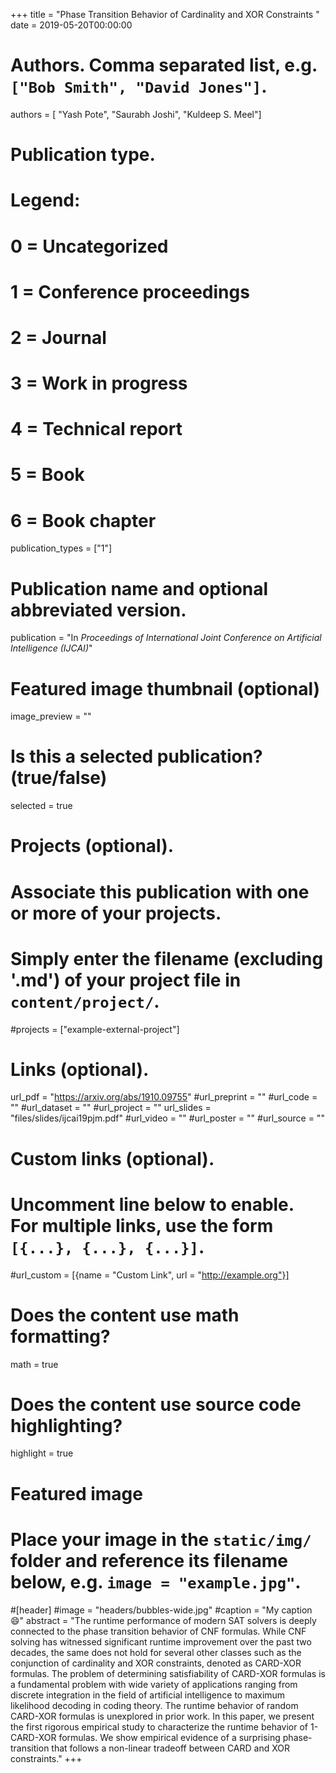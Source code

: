 +++
title = "Phase Transition Behavior of Cardinality and XOR Constraints  "
date = 2019-05-20T00:00:00

# Authors. Comma separated list, e.g. `["Bob Smith", "David Jones"]`.
authors = [ "Yash Pote", "Saurabh Joshi", "Kuldeep S. Meel"]

# Publication type.
# Legend:
# 0 = Uncategorized
# 1 = Conference proceedings
# 2 = Journal
# 3 = Work in progress
# 4 = Technical report
# 5 = Book
# 6 = Book chapter
publication_types = ["1"]

# Publication name and optional abbreviated version.
publication = "In *Proceedings of International Joint Conference on Artificial Intelligence (IJCAI)*"


# Featured image thumbnail (optional)
image_preview = ""

# Is this a selected publication? (true/false)
selected = true

# Projects (optional).
#   Associate this publication with one or more of your projects.
#   Simply enter the filename (excluding '.md') of your project file in `content/project/`.
#projects = ["example-external-project"]


# Links (optional).
url_pdf = "https://arxiv.org/abs/1910.09755"
#url_preprint = ""
#url_code = ""
#url_dataset = ""
#url_project = ""
url_slides = "files/slides/ijcai19pjm.pdf"
#url_video = ""
#url_poster = ""
#url_source = ""

# Custom links (optional).
#   Uncomment line below to enable. For multiple links, use the form `[{...}, {...}, {...}]`.
#url_custom = [{name = "Custom Link", url = "http://example.org"}]

# Does the content use math formatting?
math = true

# Does the content use source code highlighting?
highlight = true

# Featured image
# Place your image in the `static/img/` folder and reference its filename below, e.g. `image = "example.jpg"`.
#[header]
#image = "headers/bubbles-wide.jpg"
#caption = "My caption :smile:"
abstract = "The runtime performance of modern SAT solvers is deeply connected to the phase transition behavior of CNF formulas. While CNF solving has witnessed significant runtime improvement over the past two decades, the same does not hold for several other classes such as the conjunction of cardinality and XOR constraints, denoted as CARD-XOR formulas. The problem of determining satisfiability of CARD-XOR formulas is a fundamental problem with wide variety of applications ranging from discrete integration in the field of artificial intelligence to maximum likelihood decoding in coding theory. The runtime behavior of random CARD-XOR formulas is unexplored in prior work. In this paper, we present the first rigorous empirical study to characterize the runtime behavior of 1-CARD-XOR formulas. We show empirical evidence of a surprising phase-transition that follows a non-linear tradeoff between CARD and XOR constraints."
+++
